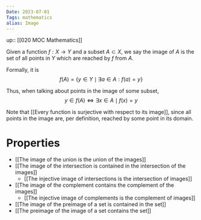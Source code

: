 ```yaml
---
Date: 2023-07-01
Tags: mathematics
alias: Image
---
```

up:: [[020 MOC Mathematics]]

Given a function $f: X \to Y$ and a subset $A \subset X$, we say the image of $A$ is the set of all points in $Y$ which are reached by $f$ from $A$.

Formally, it is
$$f(A) = \{y \in Y \mid \exists a \in A :f(a) = y\}$$

Thus, when talking about points in the image of some subset, 
$$y \in f(A) \iff \exists x \in A \mid f(x) = y$$

Note that [[Every function is surjective with respect to its image]], since all points in the image are, per definition, reached by some point in its domain.

# Properties
- [[The image of the union is the union of the images]]
- [[The image of the intersection is contained in the intersection of the images]]
	- [[The injective image of intersections is the intersection of images]]
- [[The image of the complement contains the complement of the images]]
	- [[The injective image of complements is the complement of images]]
- [[The image of the preimage of a set is contained in the set]]
- [[The preimage of the image of a set contains the set]]